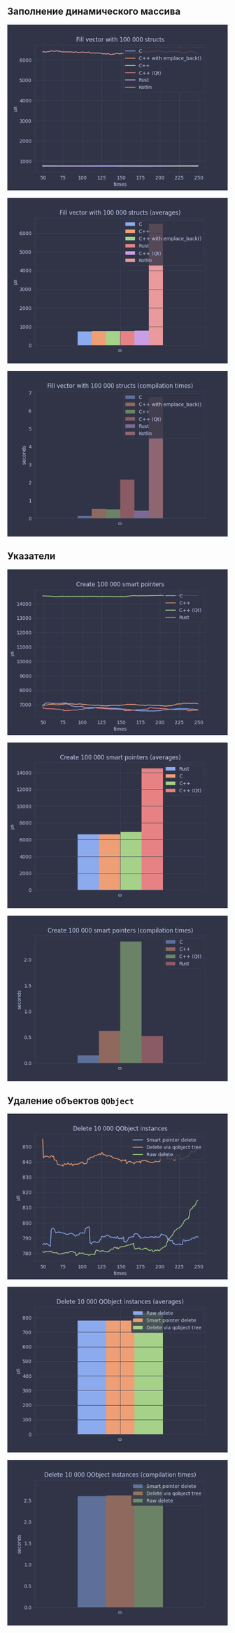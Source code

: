 ## Заполнение динамического массива

![](collections/vector-fill.png)

![](collections/vector-fill-avg.png)

![](collections/vector-fill-compilation-times.png)



## Указатели

![](memory/smart-pointer.png)

![](memory/smart-pointer-avg.png)

![](memory/smart-pointer-compilation-times.png)



## Удаление объектов `QObject`

![](memory/qobject-delete.png)

![](memory/qobject-delete-avg.png)

![](memory/qobject-delete-compilation-times.png)
